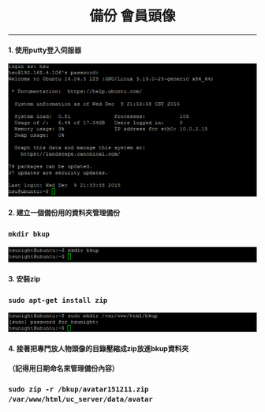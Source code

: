 # **<center>備份 會員頭像</center>**

---

#### 1. 使用putty登入伺服器
![](../img/inst_part1/part1_4.png)

#### 2. 建立一個備份用的資料夾管理備份
### ```mkdir bkup```
![](../img/bkup_part2/part2_1.png)

#### 3. 安裝zip
### ```sudo apt-get install zip```
![](../img/bkup_part2/part2_2.png)

#### 4. 接著把專門放人物頭像的目錄壓縮成zip放進bkup資料夾
#### （記得用日期命名來管理備份內容）
### ```sudo zip -r /bkup/avatar151211.zip /var/www/html/uc_server/data/avatar```
